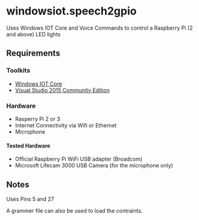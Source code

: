 # windowsiot.speech2gpio
Uses Windows IOT Core and Voice Commands to control a Raspberry Pi (2 and above) LED lights

## Requirements

### Toolkits

- [Windows IOT Core](https://developer.microsoft.com/en-us/windows/iot/downloads)
- [Visual Studio 2015 Community Edition](https://www.visualstudio.com/en-us/products/visual-studio-community-vs.aspx)

### Hardware

- Rasperry Pi 2 or 3
- Internet Connectivity via Wifi or Ethernet
- Microphone

#### Tested Hardware

- Official Raspberry Pi WiFi USB adapter (Broadcom)
- Microsoft Lifecam 3000 USB Camera (for the microphone only)


## Notes

Uses Pins 5 and 27

A grammer file can also be used to load the contraints. 


